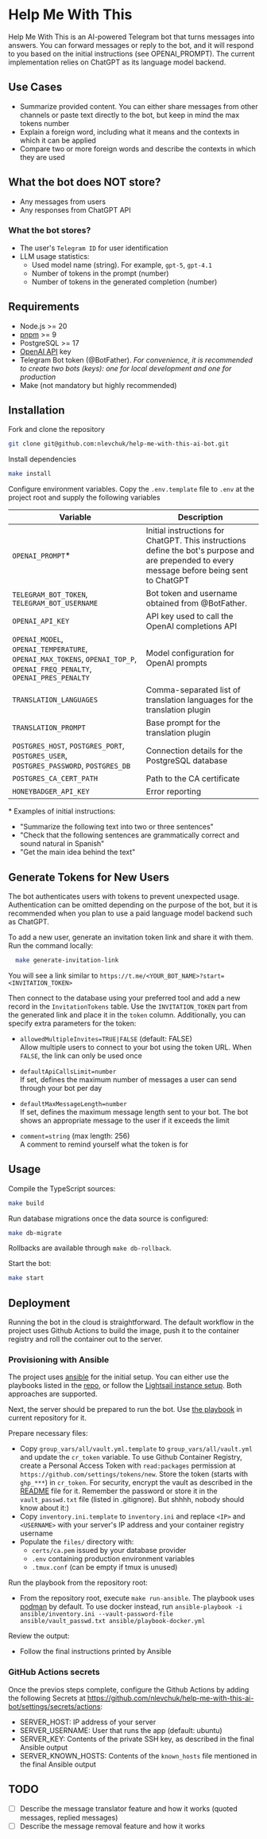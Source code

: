# Help Me With This

Help Me With This is an AI-powered Telegram bot that turns messages into answers. You can forward messages or reply to the bot, and it will respond to you based on the initial instructions (see OPENAI_PROMPT). The current implementation relies on ChatGPT as its language model backend.

## Use Cases

- Summarize provided content. You can either share messages from other channels or paste text directly to the bot, but keep in mind the max tokens number
- Explain a foreign word, including what it means and the contexts in which it can be applied
- Compare two or more foreign words and describe the contexts in which they are used

## What the bot does NOT store?
- Any messages from users
- Any responses from ChatGPT API

### What the bot stores?
- The user's `Telegram ID` for user identification
- LLM usage statistics:
    - Used model name (string). For example, `gpt-5`, `gpt-4.1`
    - Number of tokens in the prompt (number)
    - Number of tokens in the generated completion (number)

## Requirements

- Node.js >= 20
- [pnpm](https://pnpm.io/) >= 9
- PostgreSQL >= 17
- [OpenAI API](https://platform.openai.com/settings/organization/api-keys) key 
- Telegram Bot token (@BotFather). _For convenience, it is recommended to create two bots (keys): one for local development and one for production_
- Make (not mandatory but highly recommended)

## Installation

Fork and clone the repository

```bash
git clone git@github.com:nlevchuk/help-me-with-this-ai-bot.git
```

Install dependencies

```bash
make install
```

Configure environment variables. Copy the `.env.template` file to `.env` at the project root and supply the following variables
 
| Variable | Description |
| --- | --- |
| `OPENAI_PROMPT`* | Initial instructions for ChatGPT. This instructions define the bot's purpose and are prepended to every message before being sent to ChatGPT |
| `TELEGRAM_BOT_TOKEN`, `TELEGRAM_BOT_USERNAME` | Bot token and username obtained from @BotFather. |
| `OPENAI_API_KEY` | API key used to call the OpenAI completions API |
| `OPENAI_MODEL`, `OPENAI_TEMPERATURE`, `OPENAI_MAX_TOKENS`, `OPENAI_TOP_P`, `OPENAI_FREQ_PENALTY`, `OPENAI_PRES_PENALTY` | Model configuration for OpenAI prompts |
| `TRANSLATION_LANGUAGES` | Comma-separated list of translation languages for the translation plugin |
| `TRANSLATION_PROMPT` | Base prompt for the translation plugin |
| `POSTGRES_HOST`, `POSTGRES_PORT`, `POSTGRES_USER`, `POSTGRES_PASSWORD`, `POSTGRES_DB` | Connection details for the PostgreSQL database |
| `POSTGRES_CA_CERT_PATH` | Path to the CA certificate |
| `HONEYBADGER_API_KEY` | Error reporting |

\* Examples of initial instructions:

- "Summarize the following text into two or three sentences"
- "Check that the following sentences are grammatically correct and sound natural in Spanish"
- "Get the main idea behind the text"

## Generate Tokens for New Users

The bot authenticates users with tokens to prevent unexpected usage. Authentication can be omitted depending on the purpose of the bot, but it is recommended when you plan to use a paid language model backend such as ChatGPT.

To add a new user, generate an invitation token link and share it with them. Run the command locally:

```bash
  make generate-invitation-link
```

You will see a link similar to `https://t.me/<YOUR_BOT_NAME>?start=<INVITATION_TOKEN>`

Then connect to the database using your preferred tool and add a new record in the `InvitationTokens` table. Use the `INVITATION_TOKEN` part from the generated link and place it in the `token` column. Additionally, you can specify extra parameters for the token:

- `allowedMultipleInvites=TRUE|FALSE` (default: FALSE)  
  Allow multiple users to connect to your bot using the token URL. When `FALSE`, the link can only be used once

- `defaultApiCallsLimit=number`   
  If set, defines the maximum number of messages a user can send through your bot per day

- `defaultMaxMessageLength=number`  
  If set, defines the maximum message length sent to your bot. The bot shows an appropriate message to the user if it exceeds the limit

- `comment=string` (max length: 256)  
  A comment to remind yourself what the token is for

## Usage

Compile the TypeScript sources:

```bash
make build
```

Run database migrations once the data source is configured:

```bash
make db-migrate
```
Rollbacks are available through `make db-rollback`.

Start the bot:

```bash
make start
```

## Deployment

Running the bot in the cloud is straightforward. The default workflow in the project uses Github Actions to build the image, push it to the container registry and roll the container out to the server.

### Provisioning with Ansible

The project uses [ansible](https://docs.ansible.com/) for the initial setup. You can either use the playbooks listed in the [repo](https://github.com/nlevchuk/server-configs/tree/main/initial-server-setup/ansible), or follow the [Lightsail instance setup](https://github.com/nlevchuk/server-configs/tree/main/initial-server-setup/lightsail). Both approaches are supported.

Next, the server should be prepared to run the bot. Use [the playbook](/ansible) in current repository for it.

Prepare necessary files:

- Copy `group_vars/all/vault.yml.template` to `group_vars/all/vault.yml` and update the `cr_token` variable. To use Github Container Registry, create a Personal Access Token with `read:packages` permission at `https://github.com/settings/tokens/new`. Store the token (starts with `ghp_***`) in `cr_token`. For security, encrypt the vault as described in the [README](https://github.com/nlevchuk/help-me-with-this-ai-bot/blob/main/ansible/README.md) file for it. Remember the password or store it in the `vault_passwd.txt` file (listed in .gitignore). But shhhh, nobody should know about it:)
- Copy `inventory.ini.template` to `inventory.ini` and replace `<IP>` and `<USERNAME>` with your server's IP address and your container registry username
- Populate the `files/` directory with: 
    - `certs/ca.pem` issued by your database provider
    - `.env` containing production environment variables
    - `.tmux.conf` (can be empty if tmux is unused)

Run the playbook from the repository root:

- From the repository root, execute `make run-ansible`. The playbook uses [podman](https://podman.io/) by default. To use docker instead, run `ansible-playbook -i ansible/inventory.ini --vault-password-file ansible/vault_passwd.txt ansible/playbook-docker.yml`

Review the output:

- Follow the final instructions printed by Ansible

### GitHub Actions secrets

Once the previos steps complete, configure the Github Actions by adding the following Secrets at <https://github.com/nlevchuk/help-me-with-this-ai-bot/settings/secrets/actions>:

  - SERVER_HOST: IP address of your server
  - SERVER_USERNAME: User that runs the app (default: ubuntu)
  - SERVER_KEY: Contents of the private SSH key, as described in the final Ansible output
  - SERVER_KNOWN_HOSTS: Contents of the `known_hosts` file mentioned in the final Ansible output

## TODO

- [ ] Describe the message translator feature and how it works (quoted messages, replied messages)
- [ ] Describe the message removal feature and how it works
